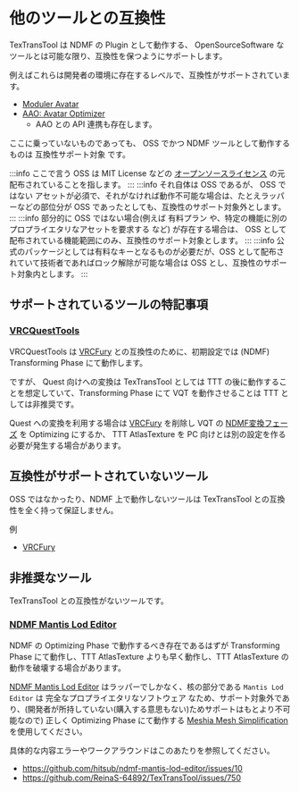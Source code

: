 # 他のツールとの互換性

TexTransTool は NDMF の Plugin として動作する、 OpenSourceSoftware なツールとは可能な限り、互換性を保つようにサポートします。

例えばこれらは開発者の環境に存在するレベルで、互換性がサポートされています。

- [Moduler Avatar](https://modular-avatar.nadena.dev/)
- [AAO: Avatar Optimizer](https://vpm.anatawa12.com/avatar-optimizer)
  - AAO との API 連携も存在します。

ここに乗っていないものであっても、 OSS でかつ NDMF ツールとして動作するものは 互換性サポート対象 です。

:::info
ここで言う OSS は MIT License などの [オープンソースライセンス](https://ja.wikipedia.org/wiki/%E3%82%AA%E3%83%BC%E3%83%97%E3%83%B3%E3%82%BD%E3%83%BC%E3%82%B9%E3%83%A9%E3%82%A4%E3%82%BB%E3%83%B3%E3%82%B9) の元配布されていることを指します。
:::
:::info
それ自体は OSS であるが、 OSS ではない アセットが必須で、それがなければ動作不可能な場合は、たとえラッパーなどの部位分が OSS であったとしても、互換性のサポート対象外とします。
:::
:::info
部分的に OSS ではない場合(例えば 有料プラン や、特定の機能に別のプロプライエタリなアセットを要求する など) が存在する場合は、 OSS として配布されている機能範囲にのみ、互換性のサポート対象とします。
:::
:::info
公式のパッケージとしては有料なキーとなるものが必要だが、OSS として配布されていて技術者であればロック解除が可能な場合は OSS とし、互換性のサポート対象内とします。
:::

## サポートされているツールの特記事項

### [VRCQuestTools](https://kurotu.github.io/VRCQuestTools/)

VRCQuestTools は [VRCFury](https://vrcfury.com/) との互換性のために、初期設定では (NDMF) Transforming Phase にて動作します。

ですが、 Quest 向けへの変換は TexTransTool としては TTT の後に動作することを想定していて、Transforming Phase にて VQT を動作させることは TTT としては非推奨です。

Quest への変換を利用する場合は [VRCFury](https://vrcfury.com/) を削除し VQT の [NDMF変換フェーズ](https://kurotu.github.io/VRCQuestTools/ja/docs/references/components/avatar-converter-settings#ndmf%E5%A4%89%E6%8F%9B%E3%83%95%E3%82%A7%E3%83%BC%E3%82%BA) を Optimizing にするか、 TTT AtlasTexture を PC 向けとは別の設定を作る必要が発生する場合があります。

## 互換性がサポートされていないツール

OSS ではなかったり、NDMF 上で動作しないツールは TexTransTool との互換性を全く持って保証しません。

例

- [VRCFury](https://vrcfury.com/)

## 非推奨なツール

TexTransTool との互換性がないツールです。

### [NDMF Mantis Lod Editor](https://hitsub.booth.pm/items/5409262)

NDMF の Optimizing Phase で動作するべき存在であるはずが Transforming Phase にて動作し、TTT AtlasTexture よりも早く動作し、TTT AtlasTexture の動作を破壊する場合があります。

[NDMF Mantis Lod Editor](https://hitsub.booth.pm/items/5409262) はラッパーでしかなく、核の部分である `Mantis Lod Editor` は 完全なプロプライエタリなソフトウェア なため、サポート対象外であり、(開発者が所持していない(購入する意思もない)ためサポートはもとより不可能なので) 正しく Optimizing Phase にて動作する [Meshia Mesh Simplification](https://ramtype0.booth.pm/items/6944218) を使用してください。

具体的な内容エラーやワークアラウンドはこのあたりを参照してください。

- https://github.com/hitsub/ndmf-mantis-lod-editor/issues/10
- https://github.com/ReinaS-64892/TexTransTool/issues/750
